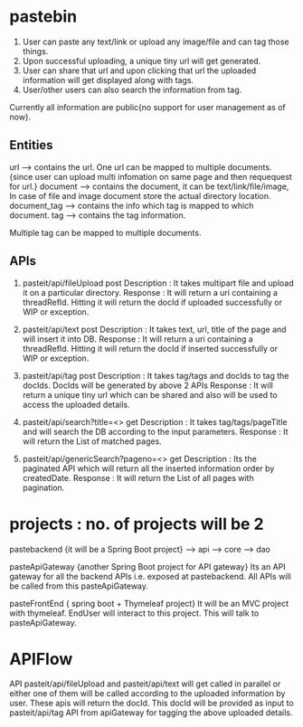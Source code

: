 # pastebin

1. User can paste any text/link or upload any image/file and can tag those things.
2. Upon successful uploading, a unique tiny url will get generated.
3. User can share that url and upon clicking that url the uploaded information will get displayed along with tags.
4. User/other users can also search the information from tag.

Currently all information are public{no support for user management as of now}.

Entities
--------
url --> contains the url. One url can be mapped to multiple documents. {since user can upload multi infomation on same page and then requequest for url.}
document --> contains the document, it can be text/link/file/image, In case of file and image document store the actual directory location.
document_tag --> contains the info which tag is mapped to which document.
tag --> contains the tag information.

Multiple tag can be mapped to multiple documents.


APIs
-----------

1. pasteit/api/fileUpload  post
   Description : It takes multipart file and upload it on a particular directory.
   Response    : It will return a uri containing a threadRefId. Hitting it will return the docId if uploaded successfully or WIP or exception.

2. pasteit/api/text  post
   Description : It takes text, url, title of the page and will insert it into DB.
   Response    : It will return a uri containing a threadRefId. Hitting it will return the docId if inserted successfully or WIP or exception.

3. pasteit/api/tag   post
   Description : It takes tag/tags and docIds to tag the docIds. DocIds will be generated by above 2 APIs
   Response    : It will return a unique tiny url which can be shared and also will be used to access the uploaded details.

4. pasteit/api/search?title=<>  get
   Description : It takes tag/tags/pageTitle and will search the DB according to the input parameters.
   Response    : It will return the List of matched pages.

5. pasteit/api/genericSearch?pageno=<>  get
   Description : Its the paginated API which will return all the inserted information order by createdDate.
   Response    : It will return the List of all pages with pagination.


# projects : no. of projects will be 2

   pastebackend  {it will be a Spring Boot project}
      --> api
      --> core
      --> dao

   pasteApiGateway {another Spring Boot project for API gateway}
    Its an API gateway for all the backend APIs i.e. exposed at pastebackend.  All APIs will be called from this pasteApiGateway.

   pasteFrontEnd { spring boot + Thymeleaf project}
     It will be an MVC project with thymeleaf. EndUser will interact to this project. This will talk to pasteApiGateway.

# APIFlow
   API pasteit/api/fileUpload and pasteit/api/text will get called in parallel or either one of them will be called according
   to the uploaded information by user.
   These apis will return the docId. This docId will be provided as input to pasteit/api/tag API from apiGateway for
   tagging the above uploaded details.
